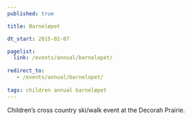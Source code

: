 ```yaml
---
published: true

title: Barneløpet

dt_start: 2015-02-07

pagelist:
  link: /events/annual/barnelopet/
  
redirect_to:
   - /events/annual/barnelopet/
     
tags: children annual barneløpet
---
```

Children’s cross country ski/walk event at the Decorah Prairie.